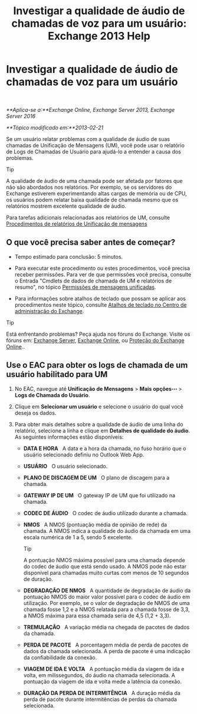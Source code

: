 ﻿---
title: 'Investigar a qualidade de áudio de chamadas de voz para um usuário: Exchange 2013 Help'
TOCTitle: Investigar a qualidade de áudio de chamadas de voz para um usuário
ms:assetid: 0c945886-3cfa-423e-9b46-0d6b1584a145
ms:mtpsurl: https://technet.microsoft.com/pt-br/library/JJ659059(v=EXCHG.150)
ms:contentKeyID: 50556142
ms.date: 05/22/2018
mtps_version: v=EXCHG.150
ms.translationtype: MT
---

# Investigar a qualidade de áudio de chamadas de voz para um usuário

 

_**Aplica-se a:**Exchange Online, Exchange Server 2013, Exchange Server 2016_

_**Tópico modificado em:**2013-02-21_

Se um usuário relatar problemas com a qualidade de áudio de suas chamadas de Unificação de Mensagens (UM), você pode usar o relatório de Logs de Chamadas de Usuário para ajudá-lo a entender a causa dos problemas.


> [!TIP]
> A qualidade de áudio de uma chamada pode ser afetada por fatores que não são abordados nos relatórios. Por exemplo, se os servidores do Exchange estiverem experimentando altas cargas de memória ou de CPU, os usuários podem relatar baixa qualidade de chamada mesmo que os relatórios mostrem excelente qualidade de áudio.



Para tarefas adicionais relacionadas aos relatórios de UM, consulte [Procedimentos de relatórios de Unificação de mensagens](um-reports-procedures-exchange-2013-help.md)

## O que você precisa saber antes de começar?

  - Tempo estimado para conclusão: 5 minutos.

  - Para executar este procedimento ou estes procedimentos, você precisa receber permissões. Para ver de que permissões você precisa, consulte o Entrada "Cmdlets de dados de chamada de UM e relatórios de resumo", no tópico [Permissões de mensagens unificadas](unified-messaging-permissions-exchange-2013-help.md).

  - Para informações sobre atalhos de teclado que possam se aplicar aos procedimentos neste tópico, consulte [Atalhos de teclado no Centro de administração do Exchange](keyboard-shortcuts-in-the-exchange-admin-center-exchange-online-protection-help.md).


> [!TIP]
> Está enfrentando problemas? Peça ajuda nos fóruns do Exchange. Visite os fóruns em: <A href="https://go.microsoft.com/fwlink/p/?linkid=60612">Exchange Server</A>, <A href="https://go.microsoft.com/fwlink/p/?linkid=267542">Exchange Online</A>, ou <A href="https://go.microsoft.com/fwlink/p/?linkid=285351">Proteção do Exchange Online</A>..



## Use o EAC para obter os logs de chamada de um usuário habilitado para UM

1.  No EAC, navegue até **Unificação de Mensagens** \> **Mais opções**![Ícone Mais opções](images/JJ150550.5381819e-3b21-4873-8714-e9b956290b28(EXCHG.150).gif "Ícone Mais opções") \> **Logs de Chamada do Usuário**.

2.  Clique em **Selecionar um usuário** e selecione o usuário do qual você deseja os dados.

3.  Para obter mais detalhes sobre a qualidade de áudio de uma linha do relatório, selecione a linha e clique em **Detalhes de qualidade do áudio**. As seguintes informações estão disponíveis:
    
      - **DATA E HORA**   A data e a hora da chamada, no fuso horário que o usuário selecionado definiu no Outlook Web App.
    
      - **USUÁRIO**   O usuário selecionado.
    
      - **PLANO DE DISCAGEM DE UM**   O plano de discagem para a chamada.
    
      - **GATEWAY IP DE UM**   O gateway IP de UM que foi utilizado na chamada.
    
      - **CODEC DE ÁUDIO**   O codec de áudio utilizado durante a chamada.
    
      - **NMOS**   A NMOS (pontuação média de opinião de rede) da chamada. A NMOS indica a qualidade do áudio da chamada em uma escala numérica de 1 a 5, sendo 5 excelente.
        

        > [!TIP]
        > A pontuação NMOS máxima possível para uma chamada depende do codec de áudio que está sendo usado. A NMOS pode não estar disponível para chamadas muito curtas com menos de 10 segundos de duração.

    
      - **DEGRADAÇÃO DE NMOS**   A quantidade de degradação de áudio da pontuação NMOS do maior valor possível para o codec de áudio em utilização. Por exemplo, se o valor de degradação de NMOS de uma chamada fosse 1,2 e a NMOS relatada para a chamada fosse de 3,3, a NMOS máxima para essa chamada seria de 4,5 (1,2 + 3,3).
    
      - **TREMULAÇÃO**   A variação média na chegada de pacotes de dados da chamada.
    
      - **PERDA DE PACOTE**   A porcentagem média de perda de pacotes de dados da chamada selecionada. A perda de pacote é uma indicação da confiabilidade da conexão.
    
      - **VIAGEM DE IDA E VOLTA**   A pontuação média da viagem de ida e volta, em milissegundos, do áudio na chamada selecionada. A pontuação da viagem de ida e volta mede a latência da conexão.
    
      - **DURAÇÃO DA PERDA DE INTERMITÊNCIA**   A duração média da perda de pacote durante intermitências de perdas da chamada selecionada.

